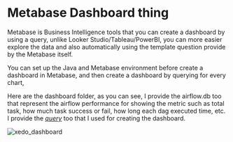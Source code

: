 # Metabase Dashboard thing

Metabase is Business Intelligence tools that you can create a dashboard by using a query, unlike Looker Studio/Tableau/PowerBI, you can more easier explore the data and also automatically using the template question provide by the Metabase itself.

You can set up the Java and Metabase environment before create a dashboard in Metabase, and then create a dashboard by querying for every chart, 

Here are the dashboard folder, as you can see, I provide the airflow.db too that represent the airflow performance for showing the metric such as total task, how much task success or fail, how long each dag executed time, etc. I provide the [*query*](https://github.com/Xedonedron/data-lake-for-smart-farming/blob/main/Dashboard/Metabase%20Dashboard%20Query.txt) too that I used for creating the dashboard.

![xedo_dashboard](https://github.com/Xedonedron/data-lake-for-smart-farming/blob/main/Dashboard/metabase%20dashboard.png)
